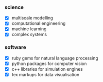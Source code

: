 ### science
- [X] multiscale modelling
- [X] computational engineering
- [X] machine learning
- [X] complex systems

### software
- [X] ruby gems for natural language processing
- [X] python packages for computer vision
- [X] c++ libraries for simulation engines
- [X] tex markups for data visualisation
